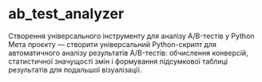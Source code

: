 # ab_test_analyzer
Створення універсального інструменту для аналізу A/B-тестів у Python
Мета проєкту — створити універсальний Python-скрипт для автоматичного аналізу результатів A/B-тестів: обчислення конверсій, статистичної значущості змін і формування підсумкової таблиці результатів для подальшої візуалізації.
